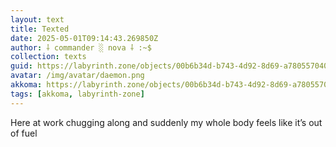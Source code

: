 ```yaml
---
layout: text
title: Texted
date: 2025-05-01T09:14:43.269850Z
author: ⸸ commander ░ nova ⸸ :~$
collection: texts
guid: https://labyrinth.zone/objects/00b6b34d-b743-4d92-8d69-a780557040aa
avatar: /img/avatar/daemon.png
akkoma: https://labyrinth.zone/objects/00b6b34d-b743-4d92-8d69-a780557040aa
tags: [akkoma, labyrinth-zone]
---
```


<p>Here at work chugging along and suddenly my whole body feels like it’s out of fuel</p>